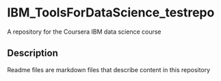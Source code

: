 # IBM_ToolsForDataScience_testrepo
A repository for the Coursera IBM data science course

## Description
Readme files are markdown files that describe content in this repository

